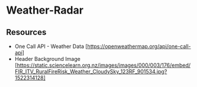 # Weather-Radar

## Resources
* One Call API - Weather Data [https://openweathermap.org/api/one-call-api]
* Header Background Image [https://static.sciencelearn.org.nz/images/images/000/003/176/embed/FIR_ITV_RuralFireRisk_Weather_CloudySky_123RF_901534.jpg?1522314128]